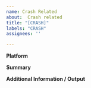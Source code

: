 ```yaml
---
name: Crash Related
about:  Crash related
title: "[CRASH]"
labels: "CRASH"
assignees: ''

---
```


**Platform**

**Summary**

**Additional Information / Output**